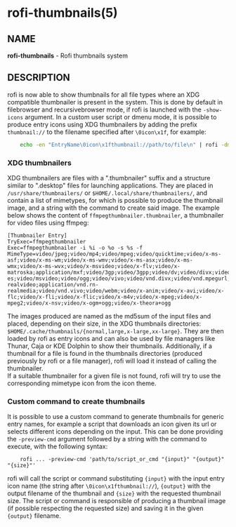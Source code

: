 # rofi-thumbnails(5)

## NAME

**rofi-thumbnails** - Rofi thumbnails system

## DESCRIPTION

rofi is now able to show thumbnails for all file types where an XDG compatible thumbnailer is present in the system.
This is done by default in filebrowser and recursivebrowser mode, if rofi is launched with the `-show-icons` argument.
In a custom user script or dmenu mode, it is possible to produce entry icons using XDG thumbnailers by adding the prefix `thumbnail://` to the filename
specified after `\0icon\x1f`, for example:
```bash
    echo -en "EntryName\0icon\x1fthumbnail://path/to/file\n" | rofi -dmenu -show-icons
```

### XDG thumbnailers

XDG thumbnailers are files with a ".thumbnailer" suffix and a structure similar to ".desktop" files for launching applications. They are placed in `/usr/share/thumbnailers/` or `$HOME/.local/share/thumbnailers/`, and contain a list of mimetypes, for which is possible to produce the thumbnail image, and a string with the command to create said image. The example below shows the content of `ffmpegthumbnailer.thumbnailer`, a thumbnailer for video files using ffmpeg:
```
[Thumbnailer Entry]
TryExec=ffmpegthumbnailer
Exec=ffmpegthumbnailer -i %i -o %o -s %s -f
MimeType=video/jpeg;video/mp4;video/mpeg;video/quicktime;video/x-ms-asf;video/x-ms-wm;video/x-ms-wmv;video/x-ms-asx;video/x-ms-wmx;video/x-ms-wvx;video/x-msvideo;video/x-flv;video/x-matroska;application/mxf;video/3gp;video/3gpp;video/dv;video/divx;video/fli;video/flv;video/mp2t;video/mp4v-es;video/msvideo;video/ogg;video/vivo;video/vnd.divx;video/vnd.mpegurl;video/vnd.rn-realvideo;application/vnd.rn-realmedia;video/vnd.vivo;video/webm;video/x-anim;video/x-avi;video/x-flc;video/x-fli;video/x-flic;video/x-m4v;video/x-mpeg;video/x-mpeg2;video/x-nsv;video/x-ogm+ogg;video/x-theora+ogg
```
The images produced are named as the md5sum of the input files and placed, depending on their size, in the XDG thumbnails directories: `$HOME/.cache/thumbnails/{normal,large,x-large,xx-large}`. They are then loaded by rofi as entry icons and can also be used by file managers like Thunar, Caja or KDE Dolphin to show their thumbnails. Additionally, if a thumbnail for a file is found in the thumbnails directories (produced previously by rofi or a file manager), rofi will load it instead of calling the thumbnailer.  
If a suitable thumbnailer for a given file is not found, rofi will try to use the corresponding mimetype icon from the icon theme. 

### Custom command to create thumbnails

It is possible to use a custom command to generate thumbnails for generic entry names, for example a script that downloads an icon given its url or selects different icons depending on the input. This can be done providing the `-preview-cmd` argument followed by a string with the command to execute, with the following syntax:
```
    rofi ... -preview-cmd 'path/to/script_or_cmd "{input}" "{output}" "{size}"'
```
rofi will call the script or command substituting `{input}` with the input entry icon name (the string after `\0icon\x1fthumbnail://`), `{output}` with the output filename of the thumbnail and `{size}` with the requested thumbnail size. The script or command is responsible of producing a thumbnail image (if possible respecting the requested size) and saving it in the given `{output}` filename.
